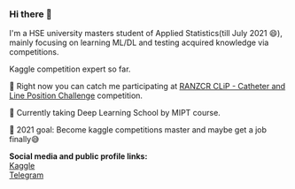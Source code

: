 ### Hi there 👋

I'm a HSE university masters student of Applied Statistics(till July 2021 😄), mainly focusing on learning ML/DL and testing acquired knowledge via competitions.</br>

Kaggle competition expert so far.</br>

🎯 Right now you can catch me  participating at <a href="https://www.kaggle.com/c/ranzcr-clip-catheter-line-classification">RANZCR CLiP - Catheter and Line Position Challenge</a> competition.

📖 Currently taking Deep Learning School by MIPT course.

👀 2021 goal: Become kaggle competitions master and maybe get a job finally😅  

**Social media and public profile links:** </br>
<a href="https://www.kaggle.com/edyanakov">Kaggle</a> </br>
<a href="https://t.me/edyanakov">Telegram</a>

<!--
**Edyanakov/Edyanakov** is a ✨ _special_ ✨ repository because its `README.md` (this file) appears on your GitHub profile
